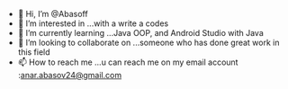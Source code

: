 - 👋 Hi, I’m @Abasoff
- 👀 I’m interested in ...with a write a codes
- 🌱 I’m currently learning ...Java OOP, and Android Studio with Java
- 💞️ I’m looking to collaborate on ...someone who has done great work in this field
- 📫 How to reach me ...u can reach me on my email account :anar.abasov24@gmail.com
